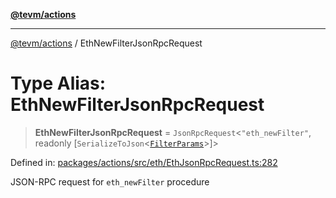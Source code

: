 [**@tevm/actions**](../README.md)

***

[@tevm/actions](../globals.md) / EthNewFilterJsonRpcRequest

# Type Alias: EthNewFilterJsonRpcRequest

> **EthNewFilterJsonRpcRequest** = `JsonRpcRequest`\<`"eth_newFilter"`, readonly \[`SerializeToJson`\<[`FilterParams`](FilterParams.md)\>\]\>

Defined in: [packages/actions/src/eth/EthJsonRpcRequest.ts:282](https://github.com/evmts/tevm-monorepo/blob/main/packages/actions/src/eth/EthJsonRpcRequest.ts#L282)

JSON-RPC request for `eth_newFilter` procedure
